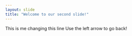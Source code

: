 ```yaml
---
layout: slide
title: "Welcome to our second slide!"
---
```

This is me changing this line
Use the left arrow to go back!
